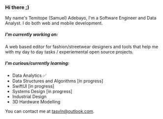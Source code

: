 ### Hi there ;)

My name's Temitope (Samuel) Adebayo, I'm a Software Engineer and Data Analyst. I do both web and mobile development.

##### I'm currently working on:

A web based editor for fashion/streetwear designers and tools that help me with my day to day tasks / experiemental open source projects.

##### I'm curious/currently learning:

- Data Analytics ✅
- Data Structures and Algorithms [in progress]
- SwiftUI [in progress]
- Systems Design [in progress]
- Industrial Design
- 3D Hardware Modelling

You can contact me at <tasvln@outlook.com>.

